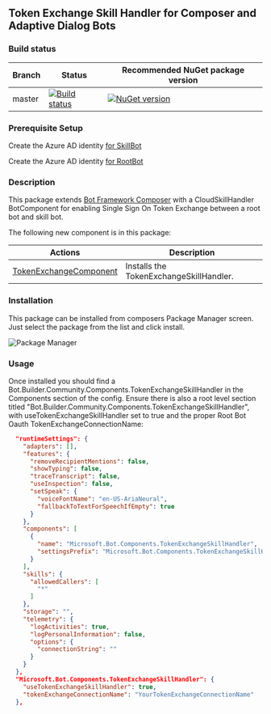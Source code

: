 ## Token Exchange Skill Handler for Composer and Adaptive Dialog Bots

### Build status
| Branch | Status | Recommended NuGet package version |
| ------ | ------ | ------ |
| master | [![Build status](https://ci.appveyor.com/api/projects/status/b9123gl3kih8x9cb?svg=true)](https://ci.appveyor.com/project/garypretty/botbuilder-community) | [![NuGet version](https://img.shields.io/badge/NuGet-1.0.39-blue.svg)](https://www.nuget.org/packages/Bot.Builder.Community.Components.TokenExchangeSkillHandler/) |

### Prerequisite Setup
Create the Azure AD identity [for SkillBot](https://docs.microsoft.com/en-us/azure/bot-service/bot-builder-authentication-sso#create-the-azure-ad-identity-for-skillbot)

Create the Azure AD identity [for RootBot](https://docs.microsoft.com/en-us/azure/bot-service/bot-builder-authentication-sso#create-the-azure-ad-identity-for-rootbot)

### Description
This package extends [Bot Framework Composer](https://docs.microsoft.com/en-us/composer/introduction) with a CloudSkillHandler BotComponent for enabling Single Sign On Token Exchange between a root bot and skill bot. 

The following new component is in this package:

| Actions | Description |
| ------ | ------ |
| [TokenExchangeComponent](#TokenExchangeComponent) | Installs the TokenExchangeSkillHandler. |

### Installation

This package can be installed from composers Package Manager screen. Just select the package from the list and click install.

![Package Manager](package-manager.png)

### Usage

Once installed you should find a Bot.Builder.Community.Components.TokenExchangeSkillHandler in the Components section of the config. Ensure there is also a root level section titled "Bot.Builder.Community.Components.TokenExchangeSkillHandler", with useTokenExchangeSkillHandler set to true and the proper Root Bot Oauth TokenExchangeConnectionName:

```json
  "runtimeSettings": {
    "adapters": [],
    "features": {
      "removeRecipientMentions": false,
      "showTyping": false,
      "traceTranscript": false,
      "useInspection": false,
      "setSpeak": {
        "voiceFontName": "en-US-AriaNeural",
        "fallbackToTextForSpeechIfEmpty": true
      }
    },
    "components": [
      {
        "name": "Microsoft.Bot.Components.TokenExchangeSkillHandler",
        "settingsPrefix": "Microsoft.Bot.Components.TokenExchangeSkillHandler"
      }
    ],
    "skills": {
      "allowedCallers": [
        "*"
      ]
    },
    "storage": "",
    "telemetry": {
      "logActivities": true,
      "logPersonalInformation": false,
      "options": {
        "connectionString": ""
      }
    }
  },
  "Microsoft.Bot.Components.TokenExchangeSkillHandler": {
    "useTokenExchangeSkillHandler": true,
    "tokenExchangeConnectionName": "YourTokenExchangeConnectionName"
  },
  
```
